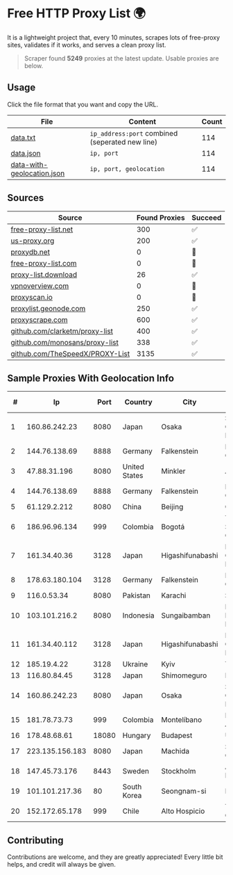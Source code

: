 
# Free HTTP Proxy List 🌍

It is a lightweight project that, every 10 minutes, scrapes lots of free-proxy sites, validates if it works, and serves a clean proxy list.


> Scraper found **5249** proxies at the latest update. Usable proxies are below.

## Usage

Click the file format that you want and copy the URL.


|File|Content|Count|
|----|-------|-----|
|[data.txt](https://raw.githubusercontent.com/themiralay/Proxy-List-World/master/data.txt)|`ip_address:port` combined (seperated new line)|114|
|[data.json](https://raw.githubusercontent.com/themiralay/Proxy-List-World/master/data.json)|`ip, port`|114|
|[data-with-geolocation.json](https://raw.githubusercontent.com/themiralay/Proxy-List-World/master/data-with-geolocation.json)|`ip, port, geolocation`|114|

## Sources

|Source|Found Proxies|Succeed|
|------|-------------|-------|
|[free-proxy-list.net](https://free-proxy-list.net)|300|✅|
|[us-proxy.org](https://www.us-proxy.org)|200|✅|
|[proxydb.net](http://proxydb.net)|0|🚫|
|[free-proxy-list.com](https://free-proxy-list.com/?page=&port=&type%5B%5D=http&type%5B%5D=https&up_time=0&search=Search)|0|🚫|
|[proxy-list.download](https://www.proxy-list.download/HTTP)|26|✅|
|[vpnoverview.com](https://vpnoverview.com/privacy/anonymous-browsing/free-proxy-servers)|0|🚫|
|[proxyscan.io](https://www.proxyscan.io)|0|🚫|
|[proxylist.geonode.com](https://proxylist.geonode.com/api/proxy-list?limit=300&page=1&sort_by=lastChecked&sort_type=desc&protocols=http,https)|250|✅|
|[proxyscrape.com](https://api.proxyscrape.com/v2/?request=displayproxies&protocol=http&timeout=10000&country=all&ssl=all&anonymity=all)|600|✅|
|[github.com/clarketm/proxy-list](https://raw.githubusercontent.com/clarketm/proxy-list/master/proxy-list-raw.txt)|400|✅|
|[github.com/monosans/proxy-list](https://raw.githubusercontent.com/monosans/proxy-list/main/proxies/http.txt)|338|✅|
|[github.com/TheSpeedX/PROXY-List](https://raw.githubusercontent.com/TheSpeedX/PROXY-List/master/http.txt)|3135|✅|


## Sample Proxies With Geolocation Info

|#|Ip|Port|Country|City|Internet Service Provider|
|-|--|----|-------|----|-------------------------|
|1|160.86.242.23|8080|Japan|Osaka|Sony Network Communications Inc|
|2|144.76.138.69|8888|Germany|Falkenstein|Hetzner Online GmbH|
|3|47.88.31.196|8080|United States|Minkler|Alibaba.com LLC|
|4|144.76.138.69|8888|Germany|Falkenstein|Hetzner Online GmbH|
|5|61.129.2.212|8080|China|Beijing|CHINANET|
|6|186.96.96.134|999|Colombia|Bogotá|TV AZTECA SUCURSAL COLOMBIA|
|7|161.34.40.36|3128|Japan|Higashifunabashi|NTT PC Communications, Inc.|
|8|178.63.180.104|3128|Germany|Falkenstein|Hetzner Online GmbH|
|9|116.0.53.34|8080|Pakistan|Karachi|Supernet|
|10|103.101.216.2|8080|Indonesia|Sungaibamban|PT Duta Trans Nusantara Network|
|11|161.34.40.112|3128|Japan|Higashifunabashi|NTT PC Communications, Inc.|
|12|185.19.4.22|3128|Ukraine|Kyiv|Triolan|
|13|116.80.84.45|3128|Japan|Shimomeguro|InfoSphere|
|14|160.86.242.23|8080|Japan|Osaka|Sony Network Communications Inc|
|15|181.78.73.73|999|Colombia|Montelíbano|IFX Networks Argentina S.R.L|
|16|178.48.68.61|18080|Hungary|Budapest|UPC|
|17|223.135.156.183|8080|Japan|Machida|So-net Corporation|
|18|147.45.73.176|8443|Sweden|Stockholm|Aeza International LTD|
|19|101.101.217.36|80|South Korea|Seongnam-si|NBP|
|20|152.172.65.178|999|Chile|Alto Hospicio|TELEFÓNICA CHILE S.A.|



## Contributing

Contributions are welcome, and they are greatly appreciated! Every
little bit helps, and credit will always be given.

